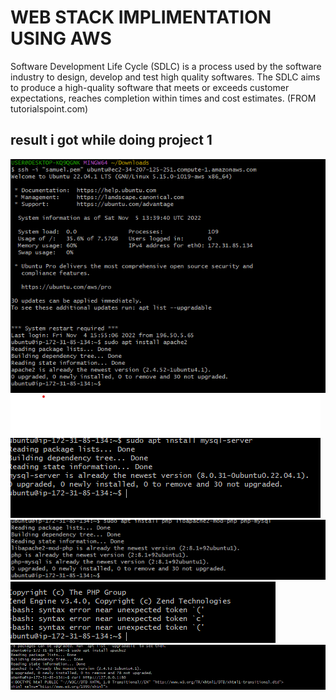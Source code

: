 # WEB STACK IMPLIMENTATION USING AWS

Software Development Life Cycle (SDLC) is a process used by the software industry to design, develop and test high quality softwares. The SDLC aims to produce a high-quality software that meets or exceeds customer expectations, reaches completion within times and cost estimates. (FROM tutorialspoint.com)

## result i got while doing project 1

![connect to EC2 instance](./image/apache%202.png)
![](./image/mysql%20server.png)
![](./image/php.png)
![](./image/bbb.png)
![](./image/Screenshot%202022-11-04%20161944.png)
